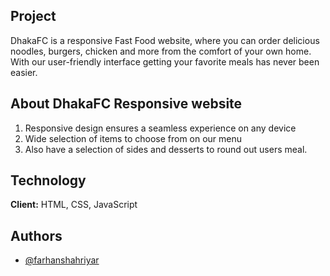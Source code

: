 ## Project 
DhakaFC is a responsive Fast Food website, where you can order delicious noodles, burgers, chicken and more from the comfort of your own home. With our user-friendly interface getting your favorite meals has never been easier. 
## About DhakaFC Responsive website

1. Responsive design ensures a seamless experience on any device
2. Wide selection of items to choose from on our menu
3. Also have a selection of sides and desserts to round out users meal.


## Technology

**Client:** HTML, CSS, JavaScript


## Authors

- [@farhanshahriyar](https://github.com/farhanshahriyar)

